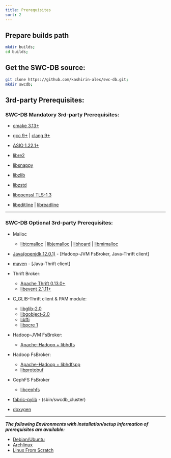 ```yaml
---
title: Prerequisites
sort: 2
---
```



## Prepare builds path
```bash
mkdir builds; 
cd builds;
```


## Get the SWC-DB source:

```bash
git clone https://github.com/kashirin-alex/swc-db.git;
mkdir swcdb; 
```


## 3rd-party Prerequisites:

### SWC-DB Mandatory 3rd-party Prerequisites: 

  * [cmake 3.13+](https://cmake.org/)

  * [gcc 9+](https://gcc.gnu.org/) 
    | 
    [clang 9+](https://llvm.org/)

  * [ASIO 1.22.1+](https://github.com/chriskohlhoff/asio)

  * [libre2](https://github.com/google/re2)

  * [libsnappy](https://github.com/google/snappy)

  * [libzlib](https://www.zlib.net/)

  * [libzstd](https://github.com/facebook/zstd)

  * [libopenssl TLS-1.3](https://www.openssl.org/)

  * [libeditline](https://github.com/troglobit/editline) 
    | 
    [libreadline](https://tiswww.case.edu/php/chet/readline/rltop.html)




***




### SWC-DB Optional 3rd-party Prerequisites:
  * Malloc 
    * [libtcmalloc](https://github.com/gperftools/gperftools) 
      |
      [libjemalloc](https://github.com/jemalloc/jemalloc)
      |
      [libhoard](https://github.com/emeryberger/Hoard/)
      |
      [libmimalloc](https://github.com/microsoft/mimalloc/)

  * [Java(openjdk 12.0.1)](https://jdk.java.net/java-se-ri/12) - [Hadoop-JVM FsBroker, Java-Thrift client]

  * [maven](https://maven.apache.org/) - [Java-Thrift client]

  * Thrift Broker:
    * [Apache Thrift 0.13.0+](https://github.com/apache/thrift)
    * [libevent 2.1.11+](https://github.com/libevent/libevent)
  
  * C_GLIB-Thrift client & PAM module:
    * [libglib-2.0](https://developer.gnome.org/glib/2.64/)
    * [libgobject-2.0](https://developer.gnome.org/gobject/2.64/)
    * [libffi](https://github.com/libffi/libffi/)
    * [libpcre 1](https://pcre.org/)
  
  * Hadoop-JVM FsBroker:
    * [Apache-Hadoop + libhdfs](https://github.com/apache/hadoop/tree/trunk/hadoop-hdfs-project/hadoop-hdfs-native-client/src/main/native/libhdfs)
  
  * Hadoop FsBroker:
    * [Apache-Hadoop + libhdfspp](https://github.com/apache/hadoop/tree/trunk/hadoop-hdfs-project/hadoop-hdfs-native-client/src/main/native/libhdfspp)
    * [libprotobuf](https://github.com/protocolbuffers/protobuf)
  
  * CephFS FsBroker
    * [libcephfs](https://docs.ceph.com/en/latest/cephfs/)

  * [fabric-pylib](https://github.com/fabric/fabric) - (sbin/swcdb_cluster)
  
  * [doxygen](https://github.com/doxygen/doxygen)
  


***


_**The following Environments with installation/setup information of prerequisites are available:**_

* [Debian/Ubuntu](environment/debian_ubuntu/)
* [Archlinux](environment/archlinux/)
* [Linux From Scratch](environment/linux_from_scratch/)


